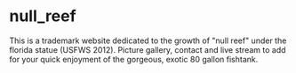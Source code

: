 # null_reef

This is a trademark website dedicated to the growth of "null reef" under the florida statue (USFWS 2012). 
Picture gallery, contact and live stream to add for your quick enjoyment of the gorgeous, exotic 80 gallon fishtank. 
